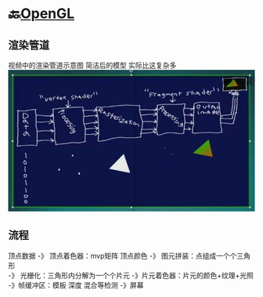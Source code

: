 # 🔙[OpenGL](/docs/opengl/)



## 渲染管道
视频中的渲染管道示意图   简洁后的模型  实际比这复杂多  
![](4a.jpg)


## 流程
顶点数据 -》 顶点着色器：mvp矩阵 顶点颜色 -》 图元拼装：点组成一个个三角形  
-》 光栅化：三角形内分解为一个个片元 -》片元着色器：片元的颜色+纹理+光照  
-》帧缓冲区：模板 深度 混合等检测 -》屏幕  

